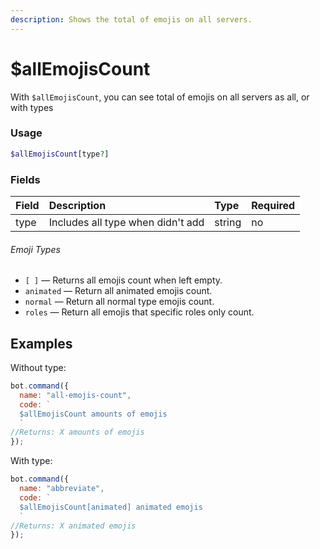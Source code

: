 ```yaml
---
description: Shows the total of emojis on all servers.
---
```


# $allEmojisCount

With `$allEmojisCount`, you can see total of emojis on all servers as all, or with types

### Usage

```php
$allEmojisCount[type?]
```

### Fields

| Field | Description | Type | Required |
| :--- | :--- | :--- | :--- |
| type | Includes all type when didn't add | string | no |

###### Emoji Types

* `[ ]` — Returns all emojis count when left empty.
* `animated` — Return all animated emojis count.
* `normal` — Return all normal type emojis count.
* `roles` — Return all emojis that specific roles only count.

## Examples

Without type:

```javascript
bot.command({
  name: "all-emojis-count",
  code: `
  $allEmojisCount amounts of emojis
  `
//Returns: X amounts of emojis
});
```

With type:

```javascript
bot.command({
  name: "abbreviate",
  code: `
  $allEmojisCount[animated] animated emojis
  `
//Returns: X animated emojis
});
```
